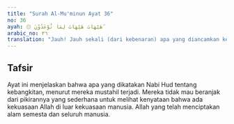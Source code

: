 ```yaml
---
title: "Surah Al-Mu'minun Ayat 36"
no: 36
ayah: ۞ هَيْهَاتَ هَيْهَاتَ لِمَا تُوْعَدُوْنَ ۖ 
arabic_no: ٣٦
translation: "Jauh! Jauh sekali (dari kebenaran) apa yang diancamkan kepada kamu, "
---
```


## Tafsir

Ayat ini menjelaskan bahwa apa yang dikatakan Nabi Hud tentang kebangkitan, menurut mereka mustahil terjadi. Mereka tidak mau beranjak dari pikirannya yang sederhana untuk melihat kenyataan bahwa ada kekuasaan Allah di luar kekuasaan manusia. Allah yang telah menciptakan alam semesta dan seluruh manusia.